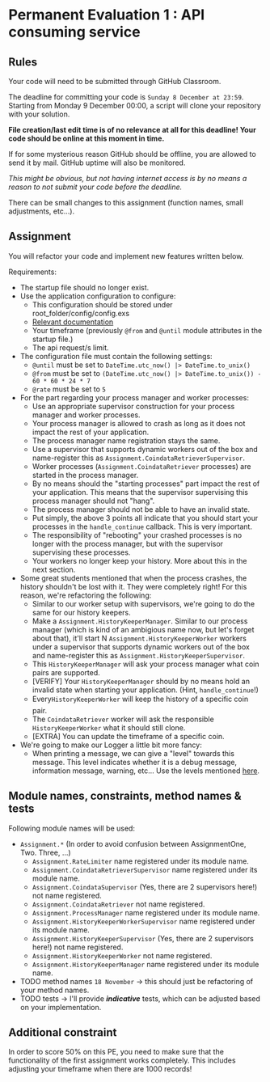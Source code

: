 # Permanent Evaluation 1 : API consuming service

## Rules

Your code will need to be submitted through GitHub Classroom.

The deadline for committing your code is `Sunday 8 December at 23:59`. Starting from Monday 9 December 00:00, a script will clone your repository with your solution.

__File creation/last edit time is of no relevance at all for this deadline! Your code should be online at this moment in time.__

If for some mysterious reason GitHub should be offline, you are allowed to send it by mail. GitHub uptime will also be monitored.

_This might be obvious, but not having internet access is by no means a reason to not submit your code before the deadline._

There can be small changes to this assignment (function names, small adjustments, etc...).

## Assignment

You will refactor your code and implement new features written below.

Requirements:

* The startup file should no longer exist.
* Use the application configuration to configure:
  * This configuration should be stored under root_folder/config/config.exs
  * [Relevant documentation](https://hexdocs.pm/elixir/Config.html)
  * Your timeframe (previously `@from` and `@until` module attributes in the startup file.)
  * The api request/s limit.
* The configuration file must contain the following settings:
  * `@until` must be set to `DateTime.utc_now() |> DateTime.to_unix()`
  * `@from` must be set to `(DateTime.utc_now() |> DateTime.to_unix()) - 60 * 60 * 24 * 7`
  * `@rate` must be set to `5`
* For the part regarding your process manager and worker processes:
  * Use an appropriate supervisor construction for your process manager and worker processes.
  * Your process manager is allowed to crash as long as it does not impact the rest of your application.
  * The process manager name registration stays the same.
  * Use a supervisor that supports dynamic workers out of the box and name-register this as `Assignment.CoindataRetrieverSupervisor`.
  * Worker processes (`Assignment.CoindataRetriever` processes) are started in the process manager.
  * By no means should the "starting processes" part impact the rest of your application. This means that the supervisor supervising this process manager should not "hang".
  * The process manager should not be able to have an invalid state.
  * Put simply, the above 3 points all indicate that you should start your processes in the `handle_continue` callback. This is very important.
  * The responsibility of "rebooting" your crashed processes is no longer with the process manager, but with the supervisor supervising these processes.
  * Your workers no longer keep your history. More about this in the next section.
* Some great students mentioned that when the process crashes, the history shouldn't be lost with it. They were completely right! For this reason, we're refactoring the following:
  * Similar to our worker setup with supervisors, we're going to do the same for our history keepers.
  * Make a `Assignment.HistoryKeeperManager`. Similar to our process manager (which is kind of an ambigious name now, but let's forget about that), it'll start N `Assignment.HistoryKeeperWorker` workers under a supervisor that supports dynamic workers out of the box and name-register this as `Assignment.HistoryKeeperSupervisor`.
  * This `HistoryKeeperManager` will ask your process manager what coin pairs are supported.
  * [VERIFY] Your `HistoryKeeperManager` should by no means hold an invalid state when starting your application. (Hint, `handle_continue`!)
  * Every`HistoryKeeperWorker` will keep the history of a specific coin pair.
  * The `CoindataRetriever` worker will ask the responsible `HistoryKeeperWorker` what it should still clone.
  * [EXTRA] You can update the timeframe of a specific coin.
* We're going to make our Logger a little bit more fancy:
  * When printing a message, we can give a "level" towards this message. This level indicates whether it is a debug message, information message, warning, etc... Use the levels mentioned [here](https://hexdocs.pm/logger/Logger.html).

## Module names, constraints, method names & tests

Following module names will be used:
* `Assignment.*` (In order to avoid confusion between AssignmentOne, Two. Three, ...)
  * `Assignment.RateLimiter` name registered under its module name.
  * `Assignment.CoindataRetrieverSupervisor` name registered under its module name.
  * `Assignment.CoindataSupervisor` (Yes, there are 2 supervisors here!) not name registered.
  * `Assignment.CoindataRetriever` not name registered.
  * `Assignment.ProcessManager` name registered under its module name.
  * `Assignment.HistoryKeeperWorkerSupervisor` name registered under its module name.
  * `Assignment.HistoryKeeperSupervisor` (Yes, there are 2 supervisors here!) not name registered.
  * `Assignment.HistoryKeeperWorker` not name registered.
  * `Assignment.HistoryKeeperManager` name registered under its module name.
* TODO method names `18 November` -> this should just be refactoring of your method names.
* TODO tests -> I'll provide **_indicative_** tests, which can be adjusted based on your implementation.

## Additional constraint

In order to score 50% on this PE, you need to make sure that the functionality of the first assignment works completely. This includes adjusting your timeframe when there are 1000 records!
